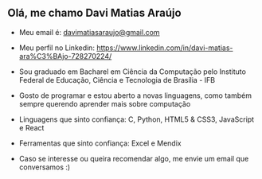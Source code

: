 ## Olá, me chamo Davi Matias Araújo

- Meu email é: davimatiasaraujo@gmail.com
- Meu perfil no Linkedin: https://www.linkedin.com/in/davi-matias-ara%C3%BAjo-728270224/
- Sou graduado em Bacharel em Ciência da Computação pelo Instituto Federal de Educação, Ciência e Tecnologia de Brasília - IFB
- Gosto de programar e estou aberto a novas linguagens, como também sempre querendo aprender mais sobre computação

- Linguagens que sinto confiança: C, Python, HTML5 & CSS3, JavaScript e React
- Ferramentas que sinto confiança: Excel e Mendix

- Caso se interesse ou queira recomendar algo, me envie um email que conversamos :)
